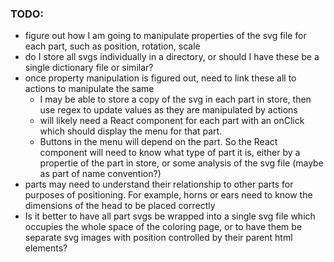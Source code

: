 ### TODO:
* figure out how I am going to manipulate properties of the svg file for each part, such as position, rotation, scale
* do I store all svgs individually in a directory, or should I have these be a single dictionary file or similar?
* once property manipulation is figured out, need to link these all to actions to manipulate the same
    * I may be able to store a copy of the svg in each part in store, then use regex to update values as they are manipulated by actions
    * will likely need a React component for each part with an onClick which should display the menu for that part. 
    * Buttons in the menu will depend on the part. So the React component will need to know what type of part it is, either by a propertie of the part in store, or some analysis of the svg file (maybe as part of name convention?)
* parts may need to understand their relationship to other parts for purposes of positioning. For example, horns or ears need to know the dimensions of the head to be placed correctly
* Is it better to have all part svgs be wrapped into a single svg file which occupies the whole space of the coloring page, or to have them be separate svg images with position controlled by their parent html elements?